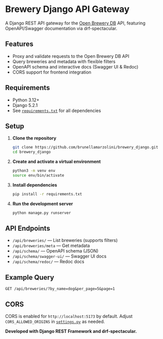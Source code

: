 # Brewery Django API Gateway

A Django REST API gateway for the [Open Brewery DB](https://www.openbrewerydb.org/) API, featuring OpenAPI/Swagger documentation via drf-spectacular.

## Features

- Proxy and validate requests to the Open Brewery DB API
- Query breweries and metadata with flexible filters
- OpenAPI schema and interactive docs (Swagger UI & Redoc)
- CORS support for frontend integration

## Requirements

- Python 3.12+
- Django 5.2.1
- See [`requirements.txt`](requirements.txt) for all dependencies

## Setup

1. **Clone the repository**

   ```bash
   git clone https://github.com/brunellamarzolini/brewery_django.git
   cd brewery_django
   ```

2. **Create and activate a virtual environment**

   ```bash
   python3 -m venv env
   source env/bin/activate
   ```

3. **Install dependencies**

   ```bash
   pip install -r requirements.txt
   ```

4. **Run the development server**

   ```bash
   python manage.py runserver
   ```

## API Endpoints

- `/api/breweries/` — List breweries (supports filters)
- `/api/breweries/meta` — Get metadata
- `/api/schema/` — OpenAPI schema (JSON)
- `/api/schema/swagger-ui/` — Swagger UI docs
- `/api/schema/redoc/` — Redoc docs

## Example Query

```http
GET /api/breweries/?by_name=dog&per_page=5&page=1
```

## CORS

CORS is enabled for `http://localhost:5173` by default. Adjust `CORS_ALLOWED_ORIGINS` in [`settings.py`](brewery_django/settings.py) as needed.


**Developed with Django REST Framework and drf-spectacular.**